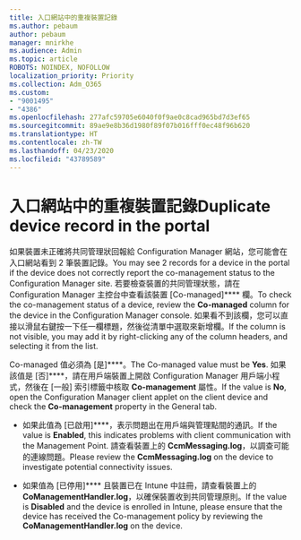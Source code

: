 ```yaml
---
title: 入口網站中的重複裝置記錄
ms.author: pebaum
author: pebaum
manager: mnirkhe
ms.audience: Admin
ms.topic: article
ROBOTS: NOINDEX, NOFOLLOW
localization_priority: Priority
ms.collection: Adm_O365
ms.custom:
- "9001495"
- "4386"
ms.openlocfilehash: 277afc59705e6040f0f9ae0c8cad965bd7d3ef65
ms.sourcegitcommit: 89ae9e8b36d1980f89f07b016fff0ec48f96b620
ms.translationtype: HT
ms.contentlocale: zh-TW
ms.lasthandoff: 04/23/2020
ms.locfileid: "43789589"
---
```

# <a name="duplicate-device-record-in-the-portal"></a><span data-ttu-id="f05f0-102">入口網站中的重複裝置記錄</span><span class="sxs-lookup"><span data-stu-id="f05f0-102">Duplicate device record in the portal</span></span>

<span data-ttu-id="f05f0-103">如果裝置未正確將共同管理狀回報給 Configuration Manager 網站，您可能會在入口網站看到 2 筆裝置記錄。</span><span class="sxs-lookup"><span data-stu-id="f05f0-103">You may see 2 records for a device in the portal if the device does not correctly report the co-management status to the Configuration Manager site.</span></span> <span data-ttu-id="f05f0-104">若要檢查裝置的共同管理狀態，請在 Configuration Manager 主控台中查看該裝置 [Co-managed]\*\*\*\* 欄。</span><span class="sxs-lookup"><span data-stu-id="f05f0-104">To check the co-management status of a device, review the **Co-managed** column for the device in the Configuration Manager console.</span></span> <span data-ttu-id="f05f0-105">如果看不到該欄，您可以直接以滑鼠右鍵按一下任一欄標題，然後從清單中選取來新增欄。</span><span class="sxs-lookup"><span data-stu-id="f05f0-105">If the column is not visible, you may add it by right-clicking any of the column headers, and selecting it from the list.</span></span>

<span data-ttu-id="f05f0-106">Co-managed 值必須為 [是]\*\*\*\*。</span><span class="sxs-lookup"><span data-stu-id="f05f0-106">The Co-managed value must be **Yes**.</span></span> <span data-ttu-id="f05f0-107">如果該值是 [否]\*\*\*\*，請在用戶端裝置上開啟 Configuration Manager 用戶端小程式，然後在 [一般] 索引標籤中核取 **Co-management** 屬性。</span><span class="sxs-lookup"><span data-stu-id="f05f0-107">If the value is **No**, open the Configuration Manager client applet on the client device and check the **Co-management** property in the General tab.</span></span>

- <span data-ttu-id="f05f0-108">如果此值為 [已啟用]\*\*\*\*，表示問題出在用戶端與管理點間的通訊。</span><span class="sxs-lookup"><span data-stu-id="f05f0-108">If the value is **Enabled**, this indicates problems with client communication with the Management Point.</span></span> <span data-ttu-id="f05f0-109">請查看裝置上的 **CcmMessaging.log**，以調查可能的連線問題。</span><span class="sxs-lookup"><span data-stu-id="f05f0-109">Please review the **CcmMessaging.log** on the device to investigate potential connectivity issues.</span></span>

- <span data-ttu-id="f05f0-110">如果值為 [已停用]\*\*\*\* 且裝置已在 Intune 中註冊，請查看裝置上的 **CoManagementHandler.log**，以確保裝置收到共同管理原則。</span><span class="sxs-lookup"><span data-stu-id="f05f0-110">If the value is **Disabled** and the device is enrolled in Intune, please ensure that the device has received the Co-management policy by reviewing the **CoManagementHandler.log** on the device.</span></span>
